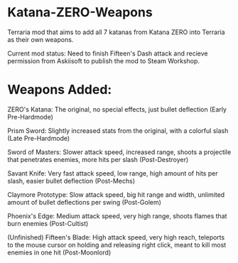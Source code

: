 # Katana-ZERO-Weapons
Terraria mod that aims to add all 7 katanas from Katana ZERO into Terraria as their own weapons.

Current mod status: Need to finish Fifteen's Dash attack and recieve permission from Askiisoft to publish the mod to Steam Workshop.

# Weapons Added:

ZERO's Katana: The original, no special effects, just bullet deflection 
(Early Pre-Hardmode)

Prism Sword: Slightly increased stats from the original, with a colorful slash 
(Late Pre-Hardmode)

Sword of Masters: Slower attack speed, increased range, shoots a projectile that penetrates enemies, more hits per slash (Post-Destroyer)

Savant Knife: Very fast attack speed, low range, high amount of hits per slash, easier bullet deflection (Post-Mechs)

Claymore Prototype: Slow attack speed, big hit range and width, unlimited amount of bullet deflections per swing (Post-Golem)

Phoenix's Edge: Medium attack speed, very high range, shoots flames that burn enemies (Post-Cultist)

(Unfinished) Fifteen's Blade: High attack speed, very high reach, teleports to the mouse cursor on holding and releasing right click, meant to kill most enemies in one hit (Post-Moonlord)
